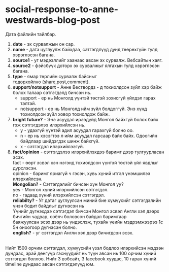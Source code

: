 # social-response-to-anne-westwards-blog-post

Дата файлийн тайлбар. <br />
1. **date** -  эх сурвалжын он сар. <br />
2. **name** - дата цуглуулж байхдаа, сэтгэгдлүүд дунд төөрөхгүйн тулд хэрэглэсэн багана. <br />
3. **source1** - уг мэдээллийг хаанаас авсан эх сурвалж. Вебсайтын хаяг. <br />
4. **source2** - фэйсбүүк доторх эх сурвалжыг ялгахын тулд хэрэглэсэн багана. <br />
5. **type** - ямар төрлийн сурвалж байсныг тодорхойлно (share,post,comment). <br />
6. **support/notsupport** - Анне Вествордз - д тохиолдсон зүйл хэр байж болох талаар сэтгэгдэлд бичсэн нь. <br />
   * support - ер нь Монголд үүнтэй төстэй зохисгүй үйлдэл гарах талтай. <br />
   * notsupport - ер нь Монголд ийм зүйл болдоггүй. Энэ хүнд тохиолдсон зүйл ховор тохиолдож байж. <br />
7. **bright future?** - Энэ асуудал ирээдүйд Монгол байхгүй болох байх гэж сэтгэгдэлээ илэрхийлсэн нь. <br />
   * y - удахгүй үүнтэй адил асуудал гарахгүй болно оо. <br />
   * n - ер нь хэсэгтээ л ийм асуудал гарсаар байх байх. Одоогийн байдлаар шийдэгдэх шинж байхгүй. <br />
   * x - сэтгэгдэл илэрхийлээгүй. <br />
8. **fact/opinion** - сэтгэгдэлээ илэрхийлэхдээ баримт дээр тулгуурласан эсэх. <br />
   fact - өөрт эсвэл хэн нэгэнд тохиолдсон үүнтэй төстэй үйл явдлыг дүрслэсэн. <br />
   opinion - баримт яриагүй ч гэсэн, хувь хүний итгэл үнэмшилээ илэрхийлсэн. <br />
**Mongolian?** - Сэтгэгдэлийг бичсэн хүн Монгол уу?  <br />
   yes - Монгол хүний илэрхийлсэн сэтгэгдэл. <br />
   no - гадаад хүний илэрхийлсэн сэтгэгдэл. <br />
**reliabilty?** -  Уг датаг цуглуулсан миний бие хүмүүсийг сэтгэгдэлийн үнэн бодит байдлыг дүгнэсэн нь <br />
   Үүнийг дүгнэхдээ сэтгэгдэл бичсэн Монгол эсвэл Англи хэл дээрх бичгийн чадвар, соёлч боловсон байдал баримтаар <br /> 
   баяжуулсан эсэх дээр нь үндэслэж, тухайн үеийн мэдрэмжээрээ 1с 5н оноогоор дүгнэсэн болно. <br />
**english?** - уг сэтгэгдэл Англи хэл дээр бичигдсэн эсэх. <br />
<br />
Нийт 1500 орчим сэтгэгдэл, хүмүүсийн үзэл бодлоо илэрхийсэн мэдээн дундаас, арай дөнгүүр гэснүүдийг нь түүн авсан нь 100 орчим хүний сэтгэгдэл боллоо. Нийт 3 вэбсайт, 3 facebook хуудас, 10 гаран хүний timeline дундаас авсан сэтгэгдэлүүд юм. 